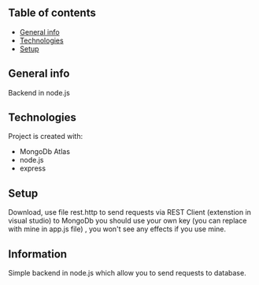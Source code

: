 
## Table of contents
* [General info](#general-info)
* [Technologies](#technologies)
* [Setup](#setup)

## General info
Backend in node.js
	
## Technologies
Project is created with:
* MongoDb Atlas
* node.js
* express
	
## Setup
Download, use file rest.http to send requests via REST Client (extenstion in visual studio) to MongoDb you should use your own key (you can replace with mine in app.js file) ,
 you won't see any effects if you use mine.

## Information
Simple backend in node.js which allow you to send requests to database.

